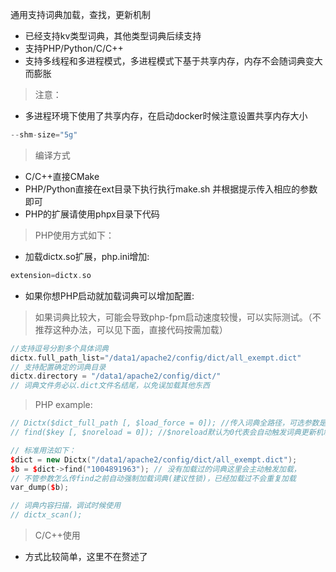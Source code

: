 通用支持词典加载，查找，更新机制
- 已经支持kv类型词典，其他类型词典后续支持
- 支持PHP/Python/C/C++
- 支持多线程和多进程模式，多进程模式下基于共享内存，内存不会随词典变大而膨胀

> 注意：
- 多进程环境下使用了共享内存，在启动docker时候注意设置共享内存大小
```c
--shm-size="5g"
```

> 编译方式
- C/C++直接CMake
- PHP/Python直接在ext目录下执行执行make.sh 并根据提示传入相应的参数即可
- PHP的扩展请使用phpx目录下代码

> PHP使用方式如下：
- 加载dictx.so扩展，php.ini增加: 
```c++
extension=dictx.so
```
- 如果你想PHP启动就加载词典可以增加配置:

> 如果词典比较大，可能会导致php-fpm启动速度较慢，可以实际测试。（不推荐这种办法，可以见下面，直接代码按需加载）
```c++
//支持逗号分割多个具体词典
dictx.full_path_list="/data1/apache2/config/dict/all_exempt.dict"
// 支持配置确定的词典目录
dictx.directory = "/data1/apache2/config/dict/"
// 词典文件务必以.dict文件名结尾，以免误加载其他东西
```
> PHP example:
```c++
// Dictx($dict_full_path [, $load_force = 0]); //传入词典全路径，可选参数是否new的时候强制加载词典
// find($key [, $noreload = 0]); //$noreload默认为0代表会自动触发词典更新机制，传1不触发词典更新机制

// 标准用法如下：
$dict = new Dictx("/data1/apache2/config/dict/all_exempt.dict");
$b = $dict->find("1004891963"); // 没有加载过的词典这里会主动触发加载，
// 不管参数怎么传find之前自动强制加载词典(建议性锁)，已经加载过不会重复加载
var_dump($b);

// 词典内容扫描，调试时候使用
// dictx_scan();
```

> C/C++使用
- 方式比较简单，这里不在赘述了
